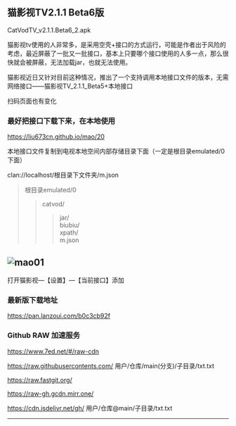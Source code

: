 ## 猫影视TV2.1.1 Beta6版

CatVodTV_v2.1.1.Beta6_2.apk

猫影视tv使用的人非常多，是采用空壳+接口的方式运行，可能是作者出于风险的考虑，最近屏蔽了一批又一批接口，基本上只要哪个接口使用的人多一点，那么很快就会被屏蔽，无法加载jar，也就无法使用。

猫影视近日又针对目前这种情况，推出了一个支持调用本地接口文件的版本，无需网络接口——猫影视TV_2.1.1_Beta5+本地接口

扫码页面也有变化

### 最好把接口下载下来，在本地使用

https://liu673cn.github.io/mao/20

本地接口文件复制到电视本地空间内部存储目录下面（一定是根目录emulated/0下面）

clan://localhost/根目录下文件夹/m.json

>根目录emulated/0
>>catvod/ 
>>>jar/   
>>>biubiu/  
>>>xpath/  
>>>m.json  

![mao01](https://liu673cn.github.io/mao/sub/Xbb/mao01.jpg) <br />
------------------

打开猫影视—【设置】—【当前接口】添加

### 最新版下载地址

https://pan.lanzoui.com/b0c3cb92f

### Github RAW 加速服务
https://www.7ed.net/#/raw-cdn

https://raw.githubusercontents.com/   用户/仓库/main(分支)/子目录/txt.txt

https://raw.fastgit.org/

https://raw-gh.gcdn.mirr.one/

https://cdn.jsdelivr.net/gh/ 用户/仓库@main/子目录/txt.txt

------------------

